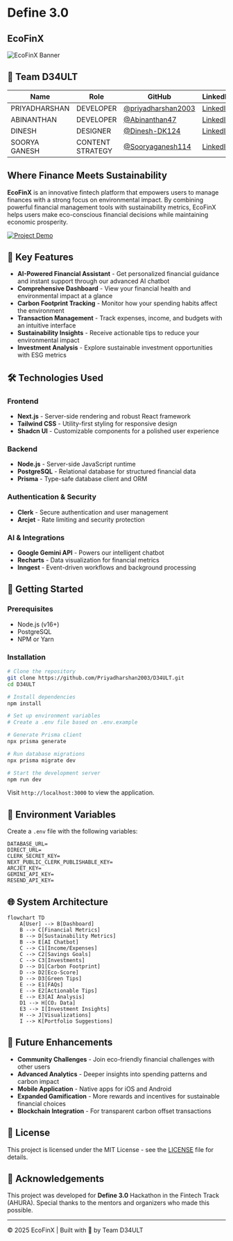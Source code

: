 # Define 3.0

## EcoFinX
![EcoFinX Banner](https://github.com/user-attachments/assets/8173bc16-418e-4912-b500-c6427e4ba4b6)

## 👥 Team D34ULT

| Name | Role | GitHub | LinkedIn |
|------|------|--------|----------|
| PRIYADHARSHAN | DEVELOPER | [@priyadharshan2003](https://github.com/priyadharshan2003) | [LinkedIn](https://in.linkedin.com/in/priyadharshan-chandranath) |
| ABINANTHAN | DEVELOPER | [@Abinanthan47](https://github.com/Abinanthan47) | [LinkedIn](https://www.linkedin.com/in/abinanthan-24btr/) |
| DINESH | DESIGNER | [@Dinesh-DK124](https://github.com/Dinesh-DK124) | [LinkedIn](https://in.linkedin.com/in/dinesh-dk-03979b265) |
| SOORYA GANESH | CONTENT STRATEGY | [@Sooryaganesh114](https://github.com/Sooryaganesh114) | [LinkedIn](https://www.linkedin.com/in/soorya-ganesh-sakthivel-94525a274) |



## Where Finance Meets Sustainability

**EcoFinX** is an innovative fintech platform that empowers users to manage finances with a strong focus on environmental impact. By combining powerful financial management tools with sustainability metrics, EcoFinX helps users make eco-conscious financial decisions while maintaining economic prosperity.

[![Project Demo](https://img.youtube.com/vi/VIDEO_ID/0.jpg)](https://www.youtube.com/watch?v=VIDEO_ID)

## 🌟 Key Features

- **AI-Powered Financial Assistant** - Get personalized financial guidance and instant support through our advanced AI chatbot
- **Comprehensive Dashboard** - View your financial health and environmental impact at a glance
- **Carbon Footprint Tracking** - Monitor how your spending habits affect the environment
- **Transaction Management** - Track expenses, income, and budgets with an intuitive interface
- **Sustainability Insights** - Receive actionable tips to reduce your environmental impact
- **Investment Analysis** - Explore sustainable investment opportunities with ESG metrics

## 🛠️ Technologies Used

### Frontend
- **Next.js** - Server-side rendering and robust React framework
- **Tailwind CSS** - Utility-first styling for responsive design
- **Shadcn UI** - Customizable components for a polished user experience

### Backend
- **Node.js** - Server-side JavaScript runtime
- **PostgreSQL** - Relational database for structured financial data
- **Prisma** - Type-safe database client and ORM

### Authentication & Security
- **Clerk** - Secure authentication and user management
- **Arcjet** - Rate limiting and security protection

### AI & Integrations
- **Google Gemini API** - Powers our intelligent chatbot
- **Recharts** - Data visualization for financial metrics
- **Inngest** - Event-driven workflows and background processing

## 🚀 Getting Started

### Prerequisites
- Node.js (v16+)
- PostgreSQL
- NPM or Yarn

### Installation

```bash
# Clone the repository
git clone https://github.com/Priyadharshan2003/D34ULT.git
cd D34ULT

# Install dependencies
npm install

# Set up environment variables
# Create a .env file based on .env.example

# Generate Prisma client
npx prisma generate

# Run database migrations
npx prisma migrate dev

# Start the development server
npm run dev
```

Visit `http://localhost:3000` to view the application.

## 🔧 Environment Variables

Create a `.env` file with the following variables:
```
DATABASE_URL=
DIRECT_URL=
CLERK_SECRET_KEY=
NEXT_PUBLIC_CLERK_PUBLISHABLE_KEY=
ARCJET_KEY=
GEMINI_API_KEY=
RESEND_API_KEY=
```



## 🌐 System Architecture

```
flowchart TD
    A[User] --> B[Dashboard]
    B --> C[Financial Metrics]
    B --> D[Sustainability Metrics]
    B --> E[AI Chatbot]
    C --> C1[Income/Expenses]
    C --> C2[Savings Goals]
    C --> C3[Investments]
    D --> D1[Carbon Footprint]
    D --> D2[Eco-Score]
    D --> D3[Green Tips]
    E --> E1[FAQs]
    E --> E2[Actionable Tips]
    E --> E3[AI Analysis]
    D1 --> H[CO₂ Data]
    E3 --> I[Investment Insights]
    H --> J[Visualizations]
    I --> K[Portfolio Suggestions]
```

## 🔮 Future Enhancements

- **Community Challenges** - Join eco-friendly financial challenges with other users
- **Advanced Analytics** - Deeper insights into spending patterns and carbon impact
- **Mobile Application** - Native apps for iOS and Android
- **Expanded Gamification** - More rewards and incentives for sustainable financial choices
- **Blockchain Integration** - For transparent carbon offset transactions

## 📄 License

This project is licensed under the MIT License - see the [LICENSE](LICENSE) file for details.

## 🙏 Acknowledgements

This project was developed for **Define 3.0** Hackathon in the Fintech Track (AHURA). Special thanks to the mentors and organizers who made this possible.

---

© 2025 EcoFinX | Built with 💚 by Team D34ULT
